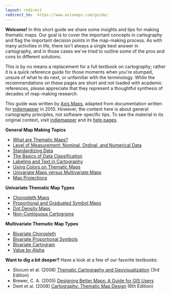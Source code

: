 ```yaml
---
layout: redirect
redirect_to:  https://www.axismaps.com/guide/
---
```


**Welcome!** In this short guide we share some insights and tips for making thematic maps. Our goal is to cover the important concepts in cartography and flag the important decision points in the map-making process. As with many activities in life, there isn't always a single best answer in cartography, and in those cases we've tried to outline some of the pros and cons to different solutions. 

This is by no means a replacement for a full textbook on cartography; rather it is a quick reference guide for those moments when you're stumped, unsure of what to do next, or unfamiliar with the terminology. While the recommendations on these pages are short and not loaded with academic references, please appreciate that they represent a thoughtful synthesis of decades of map-making research.

This guide was written by [Axis Maps](http://axismaps.com), adapted from documentation written for [indiemapper](http://indiemapper.io) in 2010. However, the content here is about general cartography principles, not software-specific tips. To see the material in its original context, visit [indiemapper](http://indiemapper.io) and its [help pages](http://indiemapper.io/app/learnmore.php?l=index).

**General Map Making Topics**

*   [What are Thematic Maps?](articles/thematic.html)
*   [Level of Measurement: Nominal, Ordinal, and Numerical Data](articles/level_of_measurement.html)
*   [Standardizing Data](articles/standardize.html)
*   [The Basics of Data Classification](articles/classification.html)
*   [Labeling and Text in Cartography](articles/labeling.html)
*   [Using Colors on Thematic Maps](articles/color_schemes.html)
*   [Univariate Maps versus Multivariate Maps](articles/multivariate.html)
*   [Map Projections](articles/projections.html)

**Univariate Thematic Map Types**

*   [Choropleth Maps](articles/choropleth.html)
*   [Proportional and Graduated Symbol Maps](articles/proportional_symbols.html)
*   [Dot Density Maps](articles/dot_density.html)
*   [Non-Contiguous Cartograms](articles/cartograms.html)

**Multivariate Thematic Map Types**

*   [Bivariate Choropleth](articles/bivariate_choropleth.html)
*   [Bivariate Proportional Symbols](articles/bivariate_proportional.html)
*   [Bivariate Cartogram](articles/bivariate_cartograms.html)
*   [Value by Alpha](articles/value_by_alpha.html)

**Want to dig a bit deeper?** Have a look at a few of our favorite textbooks:

*   Slocum et al. (2008) [Thematic Cartography and Geovisualization](http://www.amazon.com/gp/product/0132298341/ref=pd_lpo_k2_dp_sr_1?pf_rd_p=486539851&pf_rd_s=lpo-top-stripe-1&pf_rd_t=201&pf_rd_i=0130351237&pf_rd_m=ATVPDKIKX0DER&pf_rd_r=0CG4PWCGQNTNGZSD9CVB) (3rd Edition)
*   Brewer, C. A. (2005) [Designing Better Maps: A Guide for GIS Users](http://www.amazon.com/Designing-Better-Maps-Guide-Users/dp/1589480899/ref=pd_sim_b_3)
*   Dent et al. (2008) [Cartography: Thematic Map Design](http://www.amazon.com/gp/product/0072943823/ref=pd_lpo_k2_dp_sr_2?pf_rd_p=486539851&pf_rd_s=lpo-top-stripe-1&pf_rd_t=201&pf_rd_i=0130351237&pf_rd_m=ATVPDKIKX0DER&pf_rd_r=0CG4PWCGQNTNGZSD9CVB) (6th Edition)
